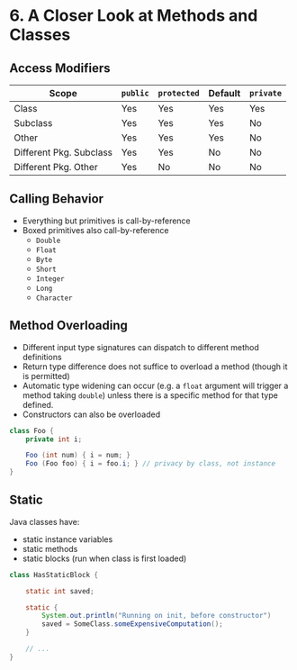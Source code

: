 # 6. A Closer Look at Methods and Classes

## Access Modifiers

| Scope                   | `public` | `protected` | Default | `private` |
| ----------------------- | -------- | ----------- | ------- | --------- |
| Class                   | Yes      | Yes         | Yes     | Yes       |
| Subclass                | Yes      | Yes         | Yes     | No        |
| Other                   | Yes      | Yes         | Yes     | No        |
| Different Pkg. Subclass | Yes      | Yes         | No      | No        |
| Different Pkg. Other    | Yes      | No          | No      | No        |

## Calling Behavior

- Everything but primitives is call-by-reference
- Boxed primitives also call-by-reference
  - `Double`
  - `Float`
  - `Byte`
  - `Short`
  - `Integer`
  - `Long`
  - `Character`

## Method Overloading

- Different input type signatures can dispatch to different method definitions
- Return type difference does not suffice to overload a method (though it is permitted)
- Automatic type widening can occur (e.g. a `float` argument will trigger a method taking `double`) unless there is a specific method for that type defined.
- Constructors can also be overloaded

```java
class Foo {
    private int i;

    Foo (int num) { i = num; }
    Foo (Foo foo) { i = foo.i; } // privacy by class, not instance
}
```

## Static

Java classes have:

- static instance variables
- static methods
- static blocks (run when class is first loaded)

```java
class HasStaticBlock {

    static int saved;

    static {
        System.out.println("Running on init, before constructor")
        saved = SomeClass.someExpensiveComputation();
    }

    // ...
}
```
